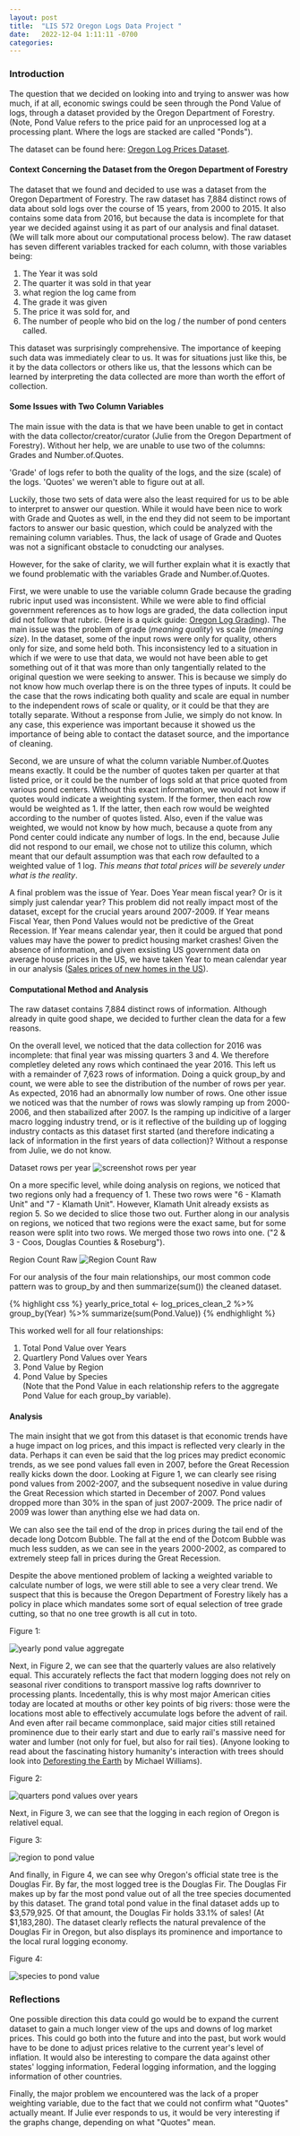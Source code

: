 ```yaml
---
layout: post
title:  "LIS 572 Oregon Logs Data Project "
date:   2022-12-04 1:11:11 -0700
categories: 
---
```


### Introduction
The question that we decided on looking into and trying to answer was how much, if at all, economic swings could be seen through the Pond Value of logs, through a dataset provided by the Oregon Department of Forestry. (Note, Pond Value refers to the price paid for an unprocessed log at a processing plant. Where the logs are stacked are called "Ponds"). 

The dataset can be found here: [Oregon Log Prices Dataset](https://data.oregon.gov/Natural-Resources/Log-Prices/4v4m-wr5p).


#### Context Concerning the Dataset from the Oregon Department of Forestry
The dataset that we found and decided to use was a dataset from the Oregon Department of Forestry. The raw dataset has 7,884 distinct rows of data about sold logs over the course of 15 years, from 2000 to 2015. It also contains some data from 2016, but because the data is incomplete for that year we decided against using it as part of our analysis and final dataset. (We will talk more about our computational process below). The raw dataset has seven different variables tracked for each column, with those variables being:  
1. The Year it was sold   
2. The quarter it was sold in that year  
3. what region the log came from  
4. The grade it was given   
5. The price it was sold for, and  
6. The number of people who bid on the log / the number of pond centers called. 

This dataset was surprisingly comprehensive. The importance of keeping such data was immediately clear to us. It was for situations just like this, be it by the data collectors or others like us, that the lessons which can be learned by interpreting the data collected are more than worth the effort of collection.


#### Some Issues with Two Column Variables
The main issue with the data is that we have been unable to get in contact with the data collector/creator/curator (Julie from the Oregon Department of Forestry). Without her help, we are unable to use two of the columns: Grades and Number.of.Quotes.

'Grade' of logs refer to both the quality of the logs, and the size (scale) of the logs. 'Quotes' we weren't able to figure out at all. 

Luckily, those two sets of data were also the least required for us to be able to interpret to answer our question. While it would have been nice to work with Grade and Quotes as well, in the end they did not seem to be important factors to answer our basic question, which could be analyzed with the remaining column variables. Thus, the lack of usage of Grade and Quotes was not a significant obstacle to conudcting our analyses. 

However, for the sake of clarity, we will further explain what it is exactly that we found problematic with the variables Grade and Number.of.Quotes. 

First, we were unable to use the variable column Grade because the grading rubric input used was inconsistent. While we were able to find official government references as to how logs are graded, the data collection input did not follow that rubric. (Here is a quick guide: [Oregon Log Grading](https://www.oregon.gov/ODF/Documents/WorkingForests/LogTermDefinitions.pdf)). The main issue was the problem of grade (*meaning quality*) vs scale (*meaning size*). In the dataset, some of the input rows were only for quality, others only for size, and some held both. This inconsistency led to a situation in which if we were to use that data, we would not have been able to get something out of it that was more than only tangentially related to the original question we were seeking to answer. This is because we simply do not know how much overlap there is on the three types of inputs. It could be the case that the rows indicating both quality and scale are equal in number to the independent rows of scale or quality, or it could be that they are totally separate. Without a response from Julie, we simply do not know. In any case, this experience was important because it showed us the importance of being able to contact the dataset source, and the importance of cleaning. 

Second, we are unsure of what the column variable Number.of.Quotes means exactly. It could be the number of quotes taken per quarter at that listed price, or it could be the number of logs sold at that price quoted from various pond centers. Without this exact information, we would not know if quotes would indicate a weighting system. If the former, then each row would be weighted as 1. If the latter, then each row would be weighted according to the number of quotes listed. Also, even if the value was weighted, we would not know by how much, because a quote from any Pond center could indicate any number of logs. In the end, because Julie did not respond to our email, we chose not to utilize this column, which meant that our default assumption was that each row defaulted to a weighted value of 1 log. *This means that total prices will be severely under what is the reality*. 

A final problem was the issue of Year. Does Year mean fiscal year? Or is it simply just calendar year? This problem did not really impact most of the dataset, except for the crucial years around 2007-2009. If Year means Fiscal Year, then Pond Values would not be predictive of the Great Recession. If Year means calendar year, then it could be argued that pond values may have the power to predict housing market crashes! Given the absence of information, and given exsisting US government data on average house prices in the US, we have taken Year to mean calendar year in our analysis ([Sales prices of new homes in the US](https://upload.wikimedia.org/wikipedia/en/thumb/b/b8/Median_and_Average_Sales_Prices_of_New_Homes_Sold_in_United_States_1963-2016_annual.svg/1920px-Median_and_Average_Sales_Prices_of_New_Homes_Sold_in_United_States_1963-2016_annual.svg.png)). 


#### Computational Method and Analysis  
The raw dataset contains 7,884 distinct rows of information. Although already in quite good shape, we decided to further clean the data for a few reasons. 

On the overall level, we noticed that the data collection for 2016 was incomplete: that final year was missing quarters 3 and 4. We therefore completley deleted any rows which continaed the year 2016. This left us with a remainder of 7,623 rows of information. Doing a quick group_by and count, we were able to see the distribution of the number of rows per year. As expected, 2016 had an abnormally low number of rows. One other issue we noticed was that the number of rows was slowly ramping up from 2000-2006, and then stabailized after 2007. Is the ramping up indicitive of a larger macro logging industry trend, or is it reflective of the building up of logging industry contacts as this dataset first started (and therefore indicating a lack of information in the first years of data collection)? Without a response from Julie, we do not know. 

Dataset rows per year
![screenshot rows per year](/assets/RowCountByYear.jpg)

On a more specific level, while doing analysis on regions, we noticed that two regions only had a frequency of 1. These two rows were "6 - Klamath Unit" and "7 - Klamath Unit". However, Klamath Unit already exsists as region 5. So we decided to slice those two out. Further along in our analysis on regions, we noticed that two regions were the exact same, but for some reason were split into two rows. We merged those two rows into one. ("2 & 3 - Coos, Douglas Counties & Roseburg"). 

Region Count Raw
![Region Count Raw](/assets/RegionCountRaw.jpeg)

For our analysis of the four main relationships, our most common code pattern was to group_by and then summarize(sum()) the cleaned dataset.

{% highlight css %}
yearly_price_total <- 
  log_prices_clean_2 %>% 
  group_by(Year) %>% 
  summarize(sum(Pond.Value))
{% endhighlight %}  

This worked well for all four relationships:    
1. Total Pond Value over Years  
2. Quartlery Pond Values over Years  
3. Pond Value by Region  
4. Pond Value by Species  
(Note that the Pond Value in each relationship refers to the aggregate Pond Value for each group_by variable).


#### Analysis
The main insight that we got from this dataset is that economic trends have a huge impact on log prices, and this impact is reflected very clearly in the data. Perhaps it can even be said that the log prices may predict economic trends, as we see pond values fall even in 2007, before the Great Recession really kicks down the door. Looking at Figure 1, we can clearly see rising pond values from 2002-2007, and the subsequent nosedive in value during the Great Recession which started in December of 2007. Pond values dropped more than 30% in the span of just 2007-2009. The price nadir of 2009 was lower than anything else we had data on. 

We can also see the tail end of the drop in prices during the tail end of the decade long Dotcom Bubble. The fall at the end of the Dotcom Bubble was much less sudden, as we can see in the years 2000-2002, as compared to extremely steep fall in prices during the Great Recession. 

Despite the above mentioned problem of lacking a weighted variable to calculate number of logs, we were still able to see a very clear trend. We suspect that this is because the Oregon Department of Forestry likely has a policy in place which mandates some sort of equal selection of tree grade cutting, so that no one tree growth is all cut in toto. 

Figure 1: 

![yearly pond value aggregate](/assets/TotalPondValuesOverYearsV2.jpeg)

Next, in Figure 2, we can see that the quarterly values are also relatively equal. This accurately reflects the fact that modern logging does not rely on seasonal river conditions to transport massive log rafts downriver to processing plants. Incedentally, this is why most major American cities today are located at mouths or other key points of big rivers: those were the locations most able to effectively accumulate logs before the advent of rail. And even after rail became commonplace, said major cities still retained prominence due to their early start and due to early rail's massive need for water and lumber (not only for fuel, but also for rail ties). (Anyone looking to read about the fascinating history humanity's interaction with trees should look into [Deforesting the Earth](https://press.uchicago.edu/ucp/books/book/chicago/D/bo79171450.html) by Michael Williams).

Figure 2:

![quarters pond values over years](/assets/QuartersOverYearsPondValueV2.jpeg)

Next, in Figure 3, we can see that the logging in each region of Oregon is relativel equal. 

Figure 3: 

![region to pond value](/assets/PondValueByRegionV2.jpeg)

And finally, in Figure 4, we can see why Oregon's official state tree is the Douglas Fir. By far, the most logged tree is the Douglas Fir. The Douglas Fir makes up by far the most pond value out of all the tree species documented by this dataset. The grand total pond value in the final dataset adds up to $3,579,925. Of that amount, the Douglas Fir holds 33.1% of sales! (At $1,183,280). The dataset clearly reflects the natural prevalence of the Douglas Fir in Oregon, but also displays its prominence and importance to the local rural logging economy. 


Figure 4: 

![species to pond value](/assets/PondValueBySpeciesV2.jpeg)

### Reflections
One possible direction this data could go would be to expand the current dataset to gain a much longer view of the ups and downs of log market prices. This could go both into the future and into the past, but work would have to be done to adjust prices relative to the current year's level of inflation. It would also be interesting to compare the data against other states' logging information, Federal logging information, and the logging information of other countries. 

Finally, the major problem we encountered was the lack of a proper weighting variable, due to the fact that we could not confirm what "Quotes" actually meant. If Julie ever responds to us, it would be very interesting if the graphs change, depending on what "Quotes" mean. 



